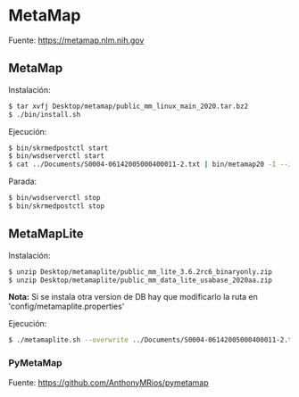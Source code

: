 # MetaMap
Fuente: https://metamap.nlm.nih.gov

## MetaMap
Instalación:
```sh
$ tar xvfj Desktop/metamap/public_mm_linux_main_2020.tar.bz2
$ ./bin/install.sh
```

Ejecución:
```sh
$ bin/skrmedpostctl start
$ bin/wsdserverctl start
$ cat ../Documents/S0004-06142005000400011-2.txt | bin/metamap20 -I --JSONf 4 > ../Desktop/resultado.txt
```

Parada:
```sh
$ bin/wsdserverctl stop
$ bin/skrmedpostctl stop
```

## MetaMapLite

Instalación:
```sh
$ unzip Desktop/metamaplite/public_mm_lite_3.6.2rc6_binaryonly.zip
$ unzip Desktop/metamaplite/public_mm_data_lite_usabase_2020aa.zip
```

**Nota:** Si se instala otra version de DB hay que modificarlo la ruta en 'config/metamaplite.properties'

Ejecución:
```sh
$ ./metamaplite.sh --overwrite ../Documents/S0004-06142005000400011-2.txt
```  

### PyMetaMap
Fuente: https://github.com/AnthonyMRios/pymetamap


